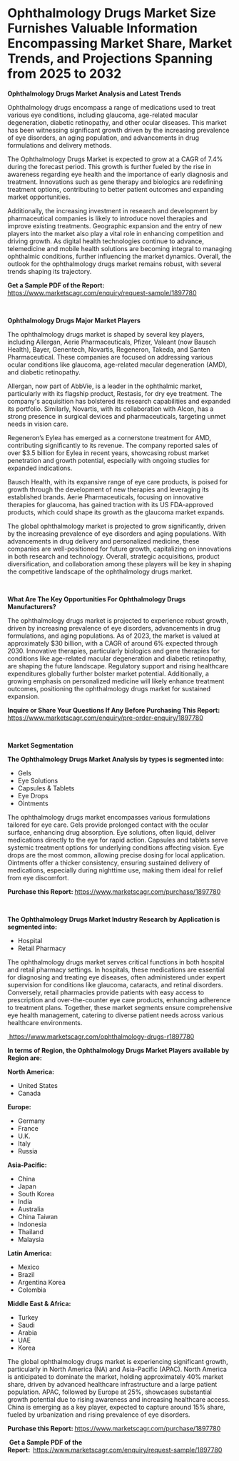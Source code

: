 <p><h1>Ophthalmology Drugs Market Size Furnishes Valuable Information Encompassing Market Share, Market Trends, and Projections Spanning from 2025 to 2032</h1></p><p><strong>Ophthalmology Drugs Market Analysis and Latest Trends</strong></p>
<p><p>Ophthalmology drugs encompass a range of medications used to treat various eye conditions, including glaucoma, age-related macular degeneration, diabetic retinopathy, and other ocular diseases. This market has been witnessing significant growth driven by the increasing prevalence of eye disorders, an aging population, and advancements in drug formulations and delivery methods.</p><p>The Ophthalmology Drugs Market is expected to grow at a CAGR of 7.4% during the forecast period. This growth is further fueled by the rise in awareness regarding eye health and the importance of early diagnosis and treatment. Innovations such as gene therapy and biologics are redefining treatment options, contributing to better patient outcomes and expanding market opportunities. </p><p>Additionally, the increasing investment in research and development by pharmaceutical companies is likely to introduce novel therapies and improve existing treatments. Geographic expansion and the entry of new players into the market also play a vital role in enhancing competition and driving growth. As digital health technologies continue to advance, telemedicine and mobile health solutions are becoming integral to managing ophthalmic conditions, further influencing the market dynamics. Overall, the outlook for the ophthalmology drugs market remains robust, with several trends shaping its trajectory.</p></p>
<p><strong>Get a Sample PDF of the Report:&nbsp;</strong> <a href="https://www.marketscagr.com/enquiry/request-sample/1897780?utm_campaign=3363&utm_medium=2&utm_source=Github&utm_content=ia&utm_term=19042025&utm_id=ophthalmology-drugs">https://www.marketscagr.com/enquiry/request-sample/1897780</a></p>
<p>&nbsp;</p>
<p><strong>Ophthalmology Drugs Major Market Players</strong></p>
<p><p>The ophthalmology drugs market is shaped by several key players, including Allergan, Aerie Pharmaceuticals, Pfizer, Valeant (now Bausch Health), Bayer, Genentech, Novartis, Regeneron, Takeda, and Santen Pharmaceutical. These companies are focused on addressing various ocular conditions like glaucoma, age-related macular degeneration (AMD), and diabetic retinopathy.</p><p>Allergan, now part of AbbVie, is a leader in the ophthalmic market, particularly with its flagship product, Restasis, for dry eye treatment. The company's acquisition has bolstered its research capabilities and expanded its portfolio. Similarly, Novartis, with its collaboration with Alcon, has a strong presence in surgical devices and pharmaceuticals, targeting unmet needs in vision care.</p><p>Regeneron’s Eylea has emerged as a cornerstone treatment for AMD, contributing significantly to its revenue. The company reported sales of over $3.5 billion for Eylea in recent years, showcasing robust market penetration and growth potential, especially with ongoing studies for expanded indications.</p><p>Bausch Health, with its expansive range of eye care products, is poised for growth through the development of new therapies and leveraging its established brands. Aerie Pharmaceuticals, focusing on innovative therapies for glaucoma, has gained traction with its US FDA-approved products, which could shape its growth as the glaucoma market expands.</p><p>The global ophthalmology market is projected to grow significantly, driven by the increasing prevalence of eye disorders and aging populations. With advancements in drug delivery and personalized medicine, these companies are well-positioned for future growth, capitalizing on innovations in both research and technology. Overall, strategic acquisitions, product diversification, and collaboration among these players will be key in shaping the competitive landscape of the ophthalmology drugs market.</p></p>
<p>&nbsp;</p>
<p><strong>What Are The Key Opportunities For Ophthalmology Drugs Manufacturers?</strong></p>
<p><p>The ophthalmology drugs market is projected to experience robust growth, driven by increasing prevalence of eye disorders, advancements in drug formulations, and aging populations. As of 2023, the market is valued at approximately $30 billion, with a CAGR of around 6% expected through 2030. Innovative therapies, particularly biologics and gene therapies for conditions like age-related macular degeneration and diabetic retinopathy, are shaping the future landscape. Regulatory support and rising healthcare expenditures globally further bolster market potential. Additionally, a growing emphasis on personalized medicine will likely enhance treatment outcomes, positioning the ophthalmology drugs market for sustained expansion.</p></p>
<p><strong>Inquire or Share Your Questions If Any Before Purchasing This Report:</strong> <a href="https://www.marketscagr.com/enquiry/pre-order-enquiry/1897780?utm_campaign=3363&utm_medium=2&utm_source=Github&utm_content=ia&utm_term=19042025&utm_id=ophthalmology-drugs">https://www.marketscagr.com/enquiry/pre-order-enquiry/1897780</a></p>
<p>&nbsp;</p>
<p><strong>Market Segmentation</strong></p>
<p><strong>The Ophthalmology Drugs Market Analysis by types is segmented into:</strong></p>
<p><ul><li>Gels</li><li>Eye Solutions</li><li>Capsules & Tablets</li><li>Eye Drops</li><li>Ointments</li></ul></p>
<p><p>The ophthalmology drugs market encompasses various formulations tailored for eye care. Gels provide prolonged contact with the ocular surface, enhancing drug absorption. Eye solutions, often liquid, deliver medications directly to the eye for rapid action. Capsules and tablets serve systemic treatment options for underlying conditions affecting vision. Eye drops are the most common, allowing precise dosing for local application. Ointments offer a thicker consistency, ensuring sustained delivery of medications, especially during nighttime use, making them ideal for relief from eye discomfort.</p></p>
<p><strong>Purchase this Report:&nbsp;</strong><a href="https://www.marketscagr.com/purchase/1897780?utm_campaign=3363&utm_medium=2&utm_source=Github&utm_content=ia&utm_term=19042025&utm_id=ophthalmology-drugs">https://www.marketscagr.com/purchase/1897780</a></p>
<p>&nbsp;</p>
<p><strong>The Ophthalmology Drugs Market Industry Research by Application is segmented into:</strong></p>
<p><ul><li>Hospital</li><li>Retail Pharmacy</li></ul></p>
<p><p>The ophthalmology drugs market serves critical functions in both hospital and retail pharmacy settings. In hospitals, these medications are essential for diagnosing and treating eye diseases, often administered under expert supervision for conditions like glaucoma, cataracts, and retinal disorders. Conversely, retail pharmacies provide patients with easy access to prescription and over-the-counter eye care products, enhancing adherence to treatment plans. Together, these market segments ensure comprehensive eye health management, catering to diverse patient needs across various healthcare environments.</p></p>
<p><a href="https://www.marketscagr.com/ophthalmology-drugs-r1897780?utm_campaign=3363&utm_medium=2&utm_source=Github&utm_content=ia&utm_term=19042025&utm_id=ophthalmology-drugs">&nbsp;https://www.marketscagr.com/ophthalmology-drugs-r1897780</a></p>
<p><strong>In terms of Region, the Ophthalmology Drugs Market Players available by Region are:</strong></p>
<p>
    <p> <strong> North America: </strong>
        <ul>
            <li>United States</li>
            <li>Canada</li>
        </ul>
        </p> 
    <p> <strong> Europe: </strong>
        <ul>
            <li>Germany</li>
            <li>France</li>
            <li>U.K.</li>
            <li>Italy</li>
            <li>Russia</li>
        </ul>
        </p> 
    <p> <strong> Asia-Pacific: </strong>
        <ul>
            <li>China</li>
            <li>Japan</li>
            <li>South Korea</li>
            <li>India</li>
            <li>Australia</li>
            <li>China Taiwan</li>
            <li>Indonesia</li>
            <li>Thailand</li>
            <li>Malaysia</li>
        </ul>
        </p> 
    <p> <strong> Latin America: </strong>
        <ul>
            <li>Mexico</li>
            <li>Brazil</li>
            <li>Argentina Korea</li>
            <li>Colombia</li>
        </ul>
        </p> 
    <p> <strong> Middle East & Africa: </strong>
        <ul>
            <li>Turkey</li>
            <li>Saudi</li>
            <li>Arabia</li>
            <li>UAE</li>
            <li>Korea</li>
        </ul>
    </p>
    </p>
<p><p>The global ophthalmology drugs market is experiencing significant growth, particularly in North America (NA) and Asia-Pacific (APAC). North America is anticipated to dominate the market, holding approximately 40% market share, driven by advanced healthcare infrastructure and a large patient population. APAC, followed by Europe at 25%, showcases substantial growth potential due to rising awareness and increasing healthcare access. China is emerging as a key player, expected to capture around 15% share, fueled by urbanization and rising prevalence of eye disorders.</p></p>
<p><strong>Purchase this Report: </strong><a href="https://www.marketscagr.com/purchase/1897780?utm_campaign=3363&utm_medium=2&utm_source=Github&utm_content=ia&utm_term=19042025&utm_id=ophthalmology-drugs">https://www.marketscagr.com/purchase/1897780</a></p>
<p>&nbsp;<strong>Get a Sample PDF of the Report:&nbsp;&nbsp;</strong><a href="https://www.marketscagr.com/enquiry/request-sample/1897780?utm_campaign=3363&utm_medium=2&utm_source=Github&utm_content=ia&utm_term=19042025&utm_id=ophthalmology-drugs">https://www.marketscagr.com/enquiry/request-sample/1897780</a></p>
<p><strong></strong></p>
<p><p></p><p></p><p></p></p>
